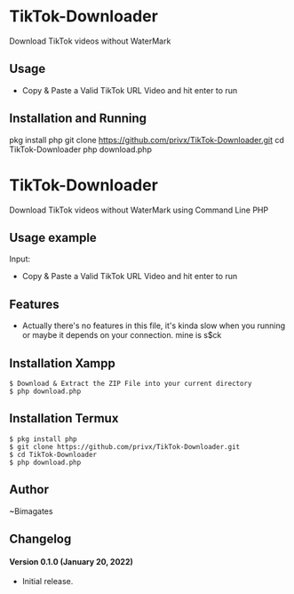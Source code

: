 # TikTok-Downloader
Download TikTok videos without WaterMark

## Usage
- Copy & Paste a Valid TikTok URL Video and hit enter to run

## Installation and Running
pkg install php
git clone https://github.com/privx/TikTok-Downloader.git
cd TikTok-Downloader
php download.php

# TikTok-Downloader #
Download TikTok videos without WaterMark using Command Line PHP


## Usage example ##
Input:
- Copy & Paste a Valid TikTok URL Video and hit enter to run


## Features ##
- Actually there's no features in this file, it's kinda slow when you running or maybe it depends on your connection. mine is s$ck


## Installation Xampp ##

```
$ Download & Extract the ZIP File into your current directory
$ php download.php
```

## Installation Termux ##

```
$ pkg install php
$ git clone https://github.com/privx/TikTok-Downloader.git
$ cd TikTok-Downloader
$ php download.php
```


## Author
~Bimagates


## Changelog ##
#### Version 0.1.0 (January 20, 2022) ####
- Initial release.



